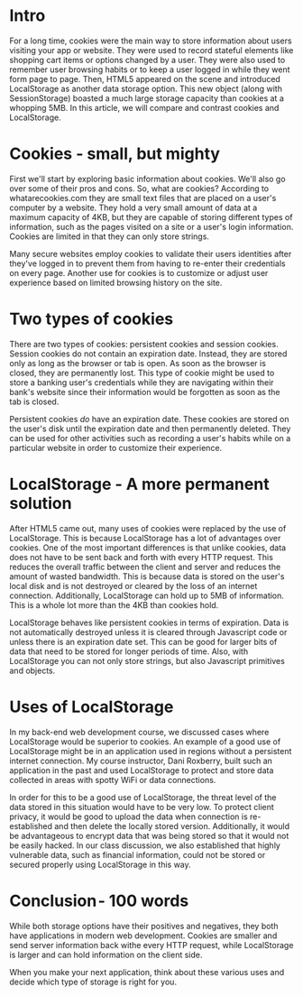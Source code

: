 # Intro
For a long time, cookies were the main way to store information about users visiting your app or website. They were used to record stateful elements like shopping cart items or options changed by a user. They were also used to remember user browsing habits or to keep a user logged in while they went form page to page. Then, HTML5 appeared on the scene and introduced LocalStorage as another data storage option. This new object (along with SessionStorage) boasted a much large storage capacity than cookies at a whopping 5MB. In this article, we will compare and contrast cookies and LocalStorage.

# Cookies - small, but mighty
First we'll start by exploring basic information about cookies. We'll also go over some of their pros and cons. So, what are cookies? According to whatarecookies.com they are small text files that are placed on a user's computer by a website. They hold a very small amount of data at a maximum capacity of 4KB, but they are capable of storing different types of information, such as the pages visited on a site or a user's login information. Cookies are limited in that they can only store strings.

Many secure websites employ cookies to validate their users identities after they've logged in to prevent them from having to re-enter their credentials on every page. Another use for cookies is to customize or adjust user experience based on limited browsing history on the site.

# Two types of cookies
There are two types of cookies: persistent cookies and session cookies. Session cookies do not contain an expiration date. Instead, they are stored only as long as the browser or tab is open. As soon as the browser is closed, they are permanently lost. This type of cookie might be used to store a banking user's credentials while they are navigating within their bank's website since their information would be forgotten as soon as the tab is closed.

Persistent cookies _do_ have an expiration date. These cookies are stored on the user's disk until the expiration date and then permanently deleted. They can be used for other activities such as recording a user's habits while on a particular website in order to customize their experience.

# LocalStorage - A more permanent solution
After HTML5 came out, many uses of cookies were replaced by the use of LocalStorage. This is because LocalStorage has a lot of advantages over cookies. One of the most important differences is that unlike cookies, data does not have to be sent back and forth with every HTTP request. This reduces the overall traffic between the client and server and reduces the amount of wasted bandwidth. This is because data is stored on the user's local disk and is not destroyed or cleared by the loss of an internet connection. Additionally, LocalStorage can hold up to 5MB of information. This is a whole lot more than the 4KB than cookies hold.

LocalStorage behaves like persistent cookies in terms of expiration. Data is not automatically destroyed unless it is cleared through Javascript code or unless there is an expiration date set. This can be good for larger bits of data that need to be stored for longer periods of time. Also, with LocalStorage you can not only store strings, but also Javascript primitives and objects.

# Uses of LocalStorage
In my back-end web development course, we discussed cases where LocalStorage would be superior to cookies. An example of a good use of LocalStorage might be in an application used in regions without a persistent internet connection. My course instructor, Dani Roxberry, built such an application in the past and used LocalStorage to protect and store data collected in areas with spotty WiFi or data connections.

In order for this to be a good use of LocalStorage, the threat level of the data stored in this situation would have to be very low.  To protect client privacy, it would be good to upload the data when connection is re-established and then delete the locally stored version. Additionally, it would be advantageous to encrypt data that was being stored so that it would not be easily hacked. In our class discussion, we also established that highly vulnerable data, such as financial information, could not be stored or secured properly using LocalStorage in this way.

# Conclusion - 100 words
While both storage options have their positives and negatives, they both have applications in modern web development. Cookies are smaller and send server information back withe every HTTP request, while LocalStorage is larger and can hold information on the client side.

When you make your next application, think about these various uses and decide which type of storage is right for you.
